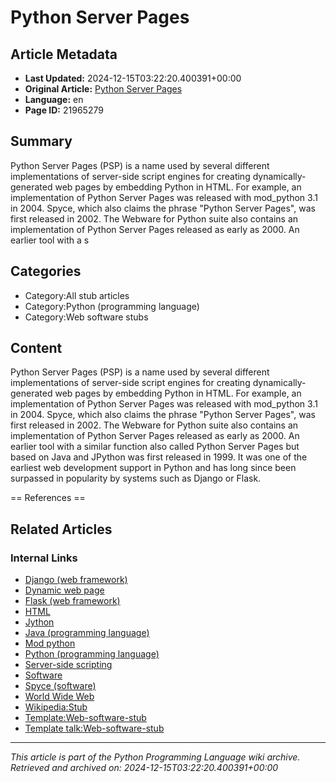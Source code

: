 # Python Server Pages

## Article Metadata

- **Last Updated:** 2024-12-15T03:22:20.400391+00:00
- **Original Article:** [Python Server Pages](https://en.wikipedia.org/wiki/Python_Server_Pages)
- **Language:** en
- **Page ID:** 21965279

## Summary

Python Server Pages (PSP) is a name used by several different implementations of server-side script engines for creating dynamically-generated web pages by embedding Python in HTML. For example, an implementation of Python Server Pages was released with mod_python 3.1 in 2004.
Spyce, which also claims the phrase "Python Server Pages", was first released in 2002.
The Webware for Python suite also contains an implementation of Python Server Pages released as early as 2000.
An earlier tool with a s

## Categories

- Category:All stub articles
- Category:Python (programming language)
- Category:Web software stubs

## Content

Python Server Pages (PSP) is a name used by several different implementations of server-side script engines for creating dynamically-generated web pages by embedding Python in HTML. For example, an implementation of Python Server Pages was released with mod_python 3.1 in 2004.
Spyce, which also claims the phrase "Python Server Pages", was first released in 2002.
The Webware for Python suite also contains an implementation of Python Server Pages released as early as 2000.
An earlier tool with a similar function also called Python Server Pages but based on Java and JPython was first released in 1999.
It was one of the earliest web development support in Python and has long since been surpassed in popularity by systems such as Django or Flask.


== References ==

## Related Articles

### Internal Links

- [Django (web framework)](https://en.wikipedia.org/wiki/Django_(web_framework))
- [Dynamic web page](https://en.wikipedia.org/wiki/Dynamic_web_page)
- [Flask (web framework)](https://en.wikipedia.org/wiki/Flask_(web_framework))
- [HTML](https://en.wikipedia.org/wiki/HTML)
- [Jython](https://en.wikipedia.org/wiki/Jython)
- [Java (programming language)](https://en.wikipedia.org/wiki/Java_(programming_language))
- [Mod python](https://en.wikipedia.org/wiki/Mod_python)
- [Python (programming language)](https://en.wikipedia.org/wiki/Python_(programming_language))
- [Server-side scripting](https://en.wikipedia.org/wiki/Server-side_scripting)
- [Software](https://en.wikipedia.org/wiki/Software)
- [Spyce (software)](https://en.wikipedia.org/wiki/Spyce_(software))
- [World Wide Web](https://en.wikipedia.org/wiki/World_Wide_Web)
- [Wikipedia:Stub](https://en.wikipedia.org/wiki/Wikipedia:Stub)
- [Template:Web-software-stub](https://en.wikipedia.org/wiki/Template:Web-software-stub)
- [Template talk:Web-software-stub](https://en.wikipedia.org/wiki/Template_talk:Web-software-stub)

---
_This article is part of the Python Programming Language wiki archive._
_Retrieved and archived on: 2024-12-15T03:22:20.400391+00:00_